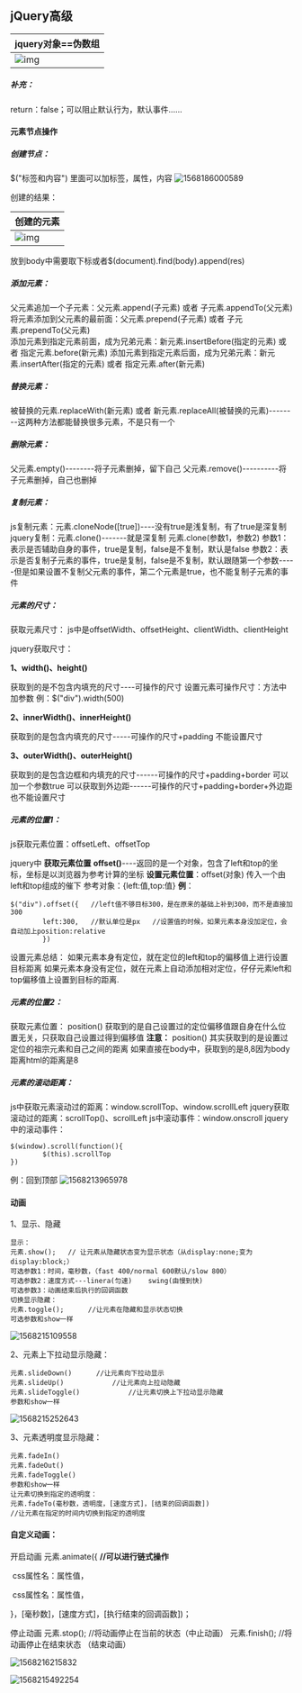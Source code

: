 ## jQuery高级

| jquery对象==伪数组                                           |
| ------------------------------------------------------------ |
| ![img](file://D:/%E5%AD%A6%E4%B9%A0%E8%B5%84%E6%96%99/day29-jQuery%E9%AB%98%E7%BA%A7/day29-jQuery%E9%AB%98%E7%BA%A7/1-%E7%AC%94%E8%AE%B0/media/1568172945807.png?lastModify=1568186327) |

##### 补充：

return：false；可以阻止默认行为，默认事件......

#### 元素节点操作

##### 创建节点：

$("标签和内容")  里面可以加标签，属性，内容
![1568186000589](C:\Users\heshaomin\AppData\Roaming\Typora\typora-user-images\1568186000589.png)

创建的结果：

| 创建的元素                                                   |
| ------------------------------------------------------------ |
| ![img](file://D:/%E5%AD%A6%E4%B9%A0%E8%B5%84%E6%96%99/day29-jQuery%E9%AB%98%E7%BA%A7/day29-jQuery%E9%AB%98%E7%BA%A7/1-%E7%AC%94%E8%AE%B0/media/1567969959802.png?lastModify=1568186366) |

放到body中需要取下标或者$(document).find(body).append(res)


##### 添加元素：

父元素追加一个子元素：父元素.append(子元素)       		或者		   子元素.appendTo(父元素)
将元素添加到父元素的最前面：父元素.prepend(子元素)			或者		子元素.prependTo(父元素)			
添加元素到指定元素前面，成为兄弟元素：新元素.insertBefore(指定的元素)				或者        指定元素.before(新元素)
添加元素到指定元素后面，成为兄弟元素：新元素.insertAfter(指定的元素)				或者        指定元素.after(新元素)



##### 替换元素：

被替换的元素.replaceWith(新元素)  		或者     新元素.replaceAll(被替换的元素)--------这两种方法都能替换很多元素，不是只有一个



##### 删除元素：

父元素.empty()--------将子元素删掉，留下自己
父元素.remove()----------将子元素删掉，自己也删掉



##### 复制元素：

js复制元素：元素.cloneNode([true])----没有true是浅复制，有了true是深复制
jquery复制：元素.clone()-------就是深复制
元素.clone(参数1，参数2)
参数1：表示是否辅助自身的事件，true是复制，false是不复制，默认是false
参数2：表示是否复制子元素的事件，true是复制，false是不复制，默认跟随第一个参数-----但是如果设置不复制父元素的事件，第二个元素是true，也不能复制子元素的事件



##### 元素的尺寸：

获取元素尺寸：
js中是offsetWidth、offsetHeight、clientWidth、clientHeight

jquery获取尺寸：

**1、width()、height()**	

获取到的是不包含内填充的尺寸----可操作的尺寸
设置元素可操作尺寸：方法中加参数
例：$("div").width(500)

**2、innerWidth()、innerHeight()**

获取到的是包含内填充的尺寸-----可操作的尺寸+padding
不能设置尺寸

**3、outerWidth()、outerHeight()**

获取到的是包含边框和内填充的尺寸------可操作的尺寸+padding+border
可以加一个参数true  可以获取到外边距------可操作的尺寸+padding+border+外边距
也不能设置尺寸



##### 元素的位置1：

js获取元素位置：offsetLeft、offsetTop

jquery中
**获取元素位置**
**offset()**----返回的是一个对象，包含了left和top的坐标，坐标是以浏览器为参考计算的坐标
**设置元素位置**：offset(对象) 			传入一个由left和top组成的催下	参考对象：{left:值,top:值}
**例**：

```
$("div").offset({	//left值不够目标300，是在原来的基础上补到300，而不是直接加300
		left:300,   //默认单位是px	//设置值的时候，如果元素本身没加定位，会自动加上position:relative
		})
```

设置元素总结：
如果元素本身有定位，就在定位的left和top的偏移值上进行设置目标距离
如果元素本身没有定位，就在元素上自动添加相对定位，仔仔元素left和top偏移值上设置到目标的距离.



##### 元素的位置2：

获取元素位置：
position()    获取到的是自己设置过的定位偏移值跟自身在什么位置无关，只获取自己设置过得到偏移值
**注意：**
position()	其实获取到的是设置过定位的祖宗元素和自己之间的距离
如果直接在body中，获取到的是8,8因为body距离html的距离是8



##### 元素的滚动距离：

js中获取元素滚动过的距离：window.scrollTop、window.scrollLeft
jquery获取滚动过的距离：scrollTop()、scrollLeft
js中滚动事件：window.onscroll
jquery中的滚动事件：

```
$(window).scroll(function(){
		$(this).scrollTop
})
```

例：回到顶部
![1568213965978](C:\Users\heshaomin\AppData\Roaming\Typora\typora-user-images\1568213965978.png)



#### 动画

1、显示、隐藏

```
显示：
元素.show();	 // 让元素从隐藏状态变为显示状态（从display:none;变为 display:block;）
可选参数1：时间，毫秒数，（fast 400/normal 600默认/slow 800）
可选参数2：速度方式---linera(匀速)    swing(由慢到快)
可选参数3：动画结束后执行的回调函数
切换显示隐藏：
元素.toggle();      //让元素在隐藏和显示状态切换
可选参数和show一样
```

![1568215109558](C:\Users\heshaomin\AppData\Roaming\Typora\typora-user-images\1568215109558.png)



2、元素上下拉动显示隐藏：

```
元素.slideDown()		//让元素向下拉动显示
元素.slideUp()			//让元素向上拉动隐藏
元素.slideToggle()			//让元素切换上下拉动显示隐藏
参数和show一样
```


![1568215252643](C:\Users\heshaomin\AppData\Roaming\Typora\typora-user-images\1568215252643.png)



3、元素透明度显示隐藏：

```
元素.fadeIn()
元素.fadeOut()
元素.fadeToggle()
参数和show一样
让元素切换到指定的透明度：
元素.fadeTo(毫秒数，透明度，[速度方式]，[结束的回调函数])  
//让元素在指定的时间内切换到指定的透明度
```



#### 自定义动画：

开启动画
元素.animate({		**//可以进行链式操作**

​		css属性名：属性值，

​		css属性名：属性值，

}，[毫秒数]，[速度方式]，[执行结束的回调函数])；

停止动画
元素.stop();		//将动画停止在当前的状态（中止动画）
元素.finish();		//将动画停止在结束状态 （结束动画）

![1568216215832](C:\Users\heshaomin\AppData\Roaming\Typora\typora-user-images\1568216215832.png)

![1568215492254](C:\Users\heshaomin\AppData\Roaming\Typora\typora-user-images\1568215492254.png)


